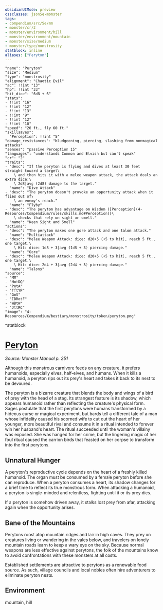 ```yaml
---
obsidianUIMode: preview
cssclasses: json5e-monster
tags:
- compendium/src/5e/mm
- monster/cr/2
- monster/environment/hill
- monster/environment/mountain
- monster/size/medium
- monster/type/monstrosity
statblock: inline
aliases: ["Peryton"]
---
```

```statblock
"name": "Peryton"
"size": "Medium"
"type": "monstrosity"
"alignment": "Chaotic Evil"
"ac": !!int "13"
"hp": !!int "33"
"hit_dice": "6d8 + 6"
"stats":
- !!int "16"
- !!int "12"
- !!int "13"
- !!int "9"
- !!int "12"
- !!int "10"
"speed": "20 ft., fly 60 ft."
"skillsaves":
  "Perception": !!int "5"
"damage_resistances": "bludgeoning, piercing, slashing from nonmagical attacks"
"senses": "passive Perception 15"
"languages": "understands Common and Elvish but can't speak"
"cr": "2"
"traits":
- "desc": "If the peryton is flying and dives at least 30 feet straight toward a target\
    \ and then hits it with a melee weapon attack, the attack deals an extra dice:\
    \ 2d8|avg (2d8) damage to the target."
  "name": "Dive Attack"
- "desc": "The peryton doesn't provoke an opportunity attack when it flies out of\
    \ an enemy's reach."
  "name": "Flyby"
- "desc": "The peryton has advantage on Wisdom ([Perception](4-Resources/Compendium/rules/skills.md#Perception))\
    \ checks that rely on sight or smell."
  "name": "Keen Sight and Smell"
"actions":
- "desc": "The peryton makes one gore attack and one talon attack."
  "name": "Multiattack"
- "desc": "Melee Weapon Attack: dice: d20+5 (+5 to hit), reach 5 ft., one target.\
    \ Hit: dice: 1d8 + 3|avg (1d8 + 3) piercing damage."
  "name": "Gore"
- "desc": "Melee Weapon Attack: dice: d20+5 (+5 to hit), reach 5 ft., one target.\
    \ Hit: dice: 2d4 + 3|avg (2d4 + 3) piercing damage."
  "name": "Talons"
"source":
- "MM"
- "HotDQ"
- "PotA"
- "TftYP"
- "GoS"
- "IDRotF"
- "WBtW"
- "JttRC"
"image": "4-Resources/Compendium/bestiary/monstrosity/token/peryton.png"
```
^statblock
# [Peryton](4-Resources/Compendium/bestiary/monstrosity/peryton.md)
*Source: Monster Manual p. 251*  

Although this monstrous carnivore feeds on any creature, it prefers humanoids, especially elves, half-elves, and humans. When it kills a humanoid, a peryton rips out its prey's heart and takes it back to its nest to be devoured.

The peryton is a bizarre creature that blends the body and wings of a bird of prey with the head of a stag. Its strangest feature is its shadow, which appears humanoid rather than reflecting the creature's physical form. Sages postulate that the first perytons were humans transformed by a hideous curse or magical experiment, but bards tell a different tale of a man whose infidelity caused his scorned wife to cut out the heart of her younger, more beautiful rival and consume it in a ritual intended to forever win her husband's heart. The ritual succeeded until the woman's villainy was exposed. She was hanged for her crime, but the lingering magic of her foul ritual caused the carrion birds that feasted on her corpse to transform into the first perytons.

## Unnatural Hunger

A peryton's reproductive cycle depends on the heart of a freshly killed humanoid. The organ must be consumed by a female peryton before she can reproduce. When a peryton consumes a heart, its shadow changes for a brief time to reflect its true monstrous form. When attacking a humanoid, a peryton is single-minded and relentless, fighting until it or its prey dies.

If a peryton is somehow driven away, it stalks lost prey from afar, attacking again when the opportunity arises.

## Bane of the Mountains

Perytons roost atop mountain ridges and lair in high caves. They prey on creatures living or wandering in the vales below, and travelers on lonely mountain roads learn to keep a wary eye on the sky. Because normal weapons are less effective against perytons, the folk of the mountains know to avoid confrontations with these monsters at all costs.

Established settlements are attractive to perytons as a renewable food source. As such, village councils and local nobles often hire adventurers to eliminate peryton nests.



## Environment

mountain, hill